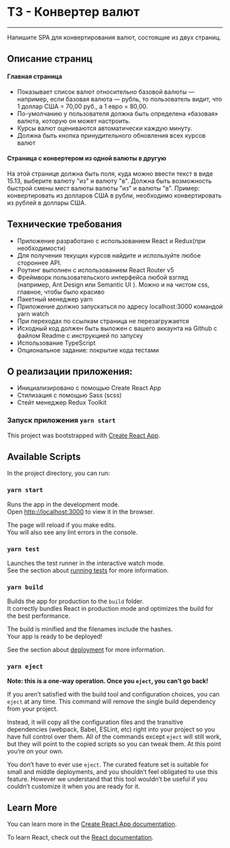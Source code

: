 # ТЗ - Конвертер валют
***

Напишите SPA для конвертирования валют, состоящие из двух страниц.

## Описание страниц
#### Главная страница
- Показывает список валют относительно базовой валюты — например, если базовая валюта — рубль, то пользователь видит, что 1 доллар США = 70,00 руб., а 1 евро = 80,00.
- По-умолчанию у пользователя должна быть определена «базовая» валюта, которую он может настроить.
- Курсы валют оцениваются автоматически каждую минуту.
- Должна быть кнопка принудительного обновления всех курсов валют

#### Страница с конвертером из одной валюты в другую
На этой странице должна быть поля, куда можно ввести текст в виде 15.13, выберите валюту "из" и валюту "в".
Должна быть возможность быстрой смены мест валюты валюты "из" и валюты "в". Пример: конвертировать из долларов США в рубли, необходимо конвертировать из рублей в доллары США.

## Технические требования
- Приложение разработано с использованием React и Redux(при необходимости)
- Для получения текущих курсов найдите и используйте любое стороннее API.
- Роутинг выполнен с использованием React Router v5
- Фреймворк пользовательского интерфейса любой взгляд (например, Ant Design или Semantic UI ).
Можно и на чистом css, главное, чтобы было красиво
- Пакетный менеджер yarn
- Приложение должно запускаться по адресу localhost:3000 командой yarn watch
- При переходах по ссылкам страница не перезагружается
- Исходный код должен быть выложен с вашего аккаунта на Github с файлом Readme с инструкцией по запуску
- Использование TypeScript
- Опциональное задание:
покрытие кода тестами

## О реализации приложения:
- Инициализировано с помощью Create React App
- Стилизация с помощью Sass (scss)
- Стейт менеджер Redux Toolkit

### Запуск приложения `yarn start`
  
This project was bootstrapped with [Create React App](https://github.com/facebook/create-react-app).

## Available Scripts

In the project directory, you can run:

### `yarn start`

Runs the app in the development mode.\
Open [http://localhost:3000](http://localhost:3000) to view it in the browser.

The page will reload if you make edits.\
You will also see any lint errors in the console.

### `yarn test`

Launches the test runner in the interactive watch mode.\
See the section about [running tests](https://facebook.github.io/create-react-app/docs/running-tests) for more information.

### `yarn build`

Builds the app for production to the `build` folder.\
It correctly bundles React in production mode and optimizes the build for the best performance.

The build is minified and the filenames include the hashes.\
Your app is ready to be deployed!

See the section about [deployment](https://facebook.github.io/create-react-app/docs/deployment) for more information.

### `yarn eject`

**Note: this is a one-way operation. Once you `eject`, you can’t go back!**

If you aren’t satisfied with the build tool and configuration choices, you can `eject` at any time. This command will remove the single build dependency from your project.

Instead, it will copy all the configuration files and the transitive dependencies (webpack, Babel, ESLint, etc) right into your project so you have full control over them. All of the commands except `eject` will still work, but they will point to the copied scripts so you can tweak them. At this point you’re on your own.

You don’t have to ever use `eject`. The curated feature set is suitable for small and middle deployments, and you shouldn’t feel obligated to use this feature. However we understand that this tool wouldn’t be useful if you couldn’t customize it when you are ready for it.

## Learn More

You can learn more in the [Create React App documentation](https://facebook.github.io/create-react-app/docs/getting-started).

To learn React, check out the [React documentation](https://reactjs.org/).
